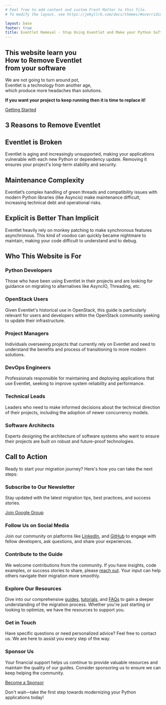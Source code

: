```yaml
---
# Feel free to add content and custom Front Matter to this file.
# To modify the layout, see https://jekyllrb.com/docs/themes/#overriding-theme-defaults

layout: base
footer: true
title: Eventlet Removal - Stop Using Eventlet and Make your Python Software Future-Proofing
---
```

<!-- Hero Section -->
<section class="h-screen flex items-center justify-center bg-cover bg-center" style="background-image: url('images/hero.jpg'); background-position: center 40%; background-repeat: no-repeat; background-size: cover;">
    <div class="bg-gray-950 bg-opacity-80 p-10 rounded-lg text-center">
    <h1 class="text-5xl font-extrabold mb-4">This website learn you<br>How to <span class="text-yellow-500">Remove</span><span class="text-teal-300"> Eventlet</span><br> from your software</h1>
    <p class="mb-6 text-xl">We are not going to turn around pot,<br>Eventlet is a technology from another age,<br>which produce more headaches than solutions.</p>
    <p class="mb-6 text-xl"><strong>If you want your project to keep running then it is time to replace it!</strong></p>
    <a href="{{ site.baseurl }}{% link guide/getting-started.md %}" class="mt-4 inline-block bg-gradient-to-r from-cyan-400 to-blue-600 text-gray-900 font-semibold py-3 px-8 rounded hover:scale-105 transition-transform">Getting Started</a>
    </div>
</section>

<!-- Section Reasons -->
<section id="reasons" class="py-20 px-10">
    <h2 class="text-4xl font-bold text-center mb-16">3 Reasons to Remove Eventlet</h2>
    <div class="grid grid-cols-1 md:grid-cols-3 gap-10">
        <div class="bg-gray-900 p-6 rounded-lg shadow hover:shadow-xl hover:scale-110 transition-transform duration-300">
            <h2 class="text-2xl font-bold mb-3">Eventlet is Broken</h2>
            <p>Eventlet is aging and increasingly unsupported, making your applications vulnerable with each new Python or dependency update. Removing it ensures your project's long-term stability and security.</p>
        </div>
        <div class="bg-gray-900 p-6 rounded-lg shadow hover:shadow-xl hover:scale-110 transition-transform duration-300">
            <h2 class="text-2xl font-bold mb-3">Maintenance Complexity</h2>
            <p>Eventlet’s complex handling of green threads and compatibility issues with modern Python libraries (like Asyncio) make maintenance difficult, increasing technical debt and operational risks.</p>
        </div>
        <div class="bg-gray-900 p-6 rounded-lg shadow hover:shadow-xl hover:scale-110 transition-transform duration-300">
            <h2 class="text-2xl font-bold mb-3">Explicit is Better Than Implicit</h2>
            <p>Eventlet heavily rely on monkey patching to make synchronous features asynchronous. This kind of voodoo can quickly became nightmare to maintain, making your code difficult to understand
            and to debug.</p>
        </div>
    </div>
</section>

<!-- Section About -->
<section id="about" class="py-20 futuristic-section">
    <div class="container mx-auto px-10">
        <h2 class="text-4xl font-bold mb-6">Who This Website is For</h2>
        <div class="grid grid-cols-1 md:grid-cols-2 lg:grid-cols-3 gap-10">
            <div class="bg-gray-900 p-6 rounded-lg shadow hover:shadow-xl hover:scale-110 transition-transform duration-300 bg-opacity-70">
                <h3 class="text-2xl font-bold mb-3">Python Developers</h3>
                <p>Those who have been using Eventlet in their projects and are looking for guidance on migrating to alternatives like AsyncIO, Threading, etc.</p>
            </div>
            <div class="bg-gray-900 p-6 rounded-lg shadow hover:shadow-xl hover:scale-110 transition-transform duration-300 bg-opacity-70">
                <h3 class="text-2xl font-bold mb-3">OpenStack Users</h3>
                <p>Given Eventlet's historical use in OpenStack, this guide is particularly relevant for users and developers within the OpenStack community seeking to update their infrastructure.</p>
            </div>
            <div class="bg-gray-900 p-6 rounded-lg shadow hover:shadow-xl hover:scale-110 transition-transform duration-300 bg-opacity-70">
                <h3 class="text-2xl font-bold mb-3">Project Managers</h3>
                <p>Individuals overseeing projects that currently rely on Eventlet and need to understand the benefits and process of transitioning to more modern solutions.</p>
            </div>
            <div class="bg-gray-900 p-6 rounded-lg shadow hover:shadow-xl hover:scale-110 transition-transform duration-300 bg-opacity-70">
                <h3 class="text-2xl font-bold mb-3">DevOps Engineers</h3>
                <p>Professionals responsible for maintaining and deploying applications that use Eventlet, seeking to improve system reliability and performance.</p>
            </div>
            <div class="bg-gray-900 p-6 rounded-lg shadow hover:shadow-xl hover:scale-110 transition-transform duration-300 bg-opacity-70">
                <h3 class="text-2xl font-bold mb-3">Technical Leads</h3>
                <p>Leaders who need to make informed decisions about the technical direction of their projects, including the adoption of newer concurrency models.</p>
            </div>
            <div class="bg-gray-900 p-6 rounded-lg shadow hover:shadow-xl hover:scale-110 transition-transform duration-300 bg-opacity-70">
                <h3 class="text-2xl font-bold mb-3">Software Architects</h3>
                <p>Experts designing the architecture of software systems who want to ensure their projects are built on robust and future-proof technologies.</p>
            </div>
        </div>
    </div>
</section>

<!-- Section Call to Action -->
<section id="call-to-action" class="py-20">
    <div class="container mx-auto px-10">
        <h2 class="text-4xl font-bold mb-6">Call to Action</h2>
        <p class="mb-6 text-xl">Ready to start your migration journey? Here's how you can take the next steps:</p>
        <div class="grid grid-cols-1 md:grid-cols-2 lg:grid-cols-3 gap-10 mt-10">
            <div class="bg-indigo-900 p-6 rounded-lg shadow hover:shadow-xl hover:scale-110 transition-transform duration-300">
                <h3 class="text-2xl font-bold mb-3">Subscribe to Our Newsletter</h3>
                <p>Stay updated with the latest migration tips, best practices, and success stories.</p>
                <a href="https://groups.google.com/u/1/g/eventlet-removal" target="_blank" class="mt-4 inline-block bg-teal-500 text-gray-900 font-semibold py-2 px-4 rounded hover:bg-teal-400 transition-colors">Join Google Group</a>
            </div>
            <div class="bg-indigo-900 p-6 rounded-lg shadow hover:shadow-xl hover:scale-110 transition-transform duration-300">
                <h3 class="text-2xl font-bold mb-3">Follow Us on Social Media</h3>
                <p>Join our community on platforms like <a href="https://www.linkedin.com/groups/13183090/" target="_blank" class="text-teal-400">LinkedIn</a>, and <a href="https://github.com/eventlet/eventlet" target="_blank" class="text-teal-400">GitHub</a> to engage with fellow developers, ask questions, and share your experiences.</p>
            </div>
            <div class="bg-indigo-900 p-6 rounded-lg shadow hover:shadow-xl hover:scale-110 transition-transform duration-300">
                <h3 class="text-2xl font-bold mb-3">Contribute to the Guide</h3>
                <p>We welcome contributions from the community. If you have insights, code examples, or success stories to share, please <a href="https://github.com/4383/eventlet-removal/issues/new" class="text-teal-400" target="_blank">reach out</a>. Your input can help others navigate their migration more smoothly.</p>
            </div>
            <div class="bg-indigo-900 p-6 rounded-lg shadow hover:shadow-xl hover:scale-110 transition-transform duration-300">
                <h3 class="text-2xl font-bold mb-3">Explore Our Resources</h3>
                <p>Dive into our comprehensive <a href="{{ site.baseurl }}{% link guide/getting-started.md %}" class="text-teal-400">guides</a>, <a href="{{ site.baseurl }}{% link guide/tutorials.md %}" class="text-teal-400">tutorials</a>, and <a href="{{ site.baseurl }}{% link guide/faq.md %}" class="text-teal-400">FAQs</a> to gain a deeper understanding of the migration process. Whether you're just starting or looking to optimize, we have the resources to support you.</p>
            </div>
            <div class="bg-indigo-900 p-6 rounded-lg shadow hover:shadow-xl hover:scale-110 transition-transform duration-300">
                <h3 class="text-2xl font-bold mb-3">Get in Touch</h3>
                <p>Have specific questions or need personalized advice? Feel free to contact us. We are here to assist you every step of the way.</p>
            </div>
            <div class="bg-indigo-900 p-6 rounded-lg shadow hover:shadow-xl hover:scale-110 transition-transform duration-300">
                <h3 class="text-2xl font-bold mb-3">Sponsor Us</h3>
                <p>Your financial support helps us continue to provide valuable resources and maintain the quality of our guides. Consider sponsoring us to ensure we can keep helping the community.</p>
                <a href="https://github.com/sponsors/4383" target="_blank" class="mt-4 inline-block bg-teal-500 text-gray-900 font-semibold py-2 px-4 rounded hover:bg-teal-400 transition-colors">Become a Sponsor</a>
            </div>
        </div>
        <p class="mt-10 text-xl">Don't wait—take the first step towards modernizing your Python applications today!</p>
    </div>
</section>
